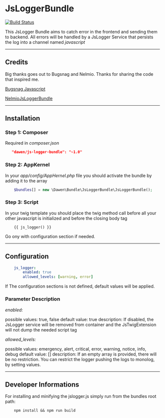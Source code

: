 # JsLoggerBundle
[![Build Status](https://travis-ci.org/da-wen/js-logger-bundle.svg?branch=master)](https://travis-ci.org/da-wen/js-logger-bundle)


This JsLogger Bundle aims to catch error in the frontend and sending them to backend.
All errors will be handled by a JsLogger Service that persists the log into a channel named *javascript* 


---

## Credits

Big thanks goes out to Bugsnag and Nelmio. Thanks for sharing the code that inspired me.

[Bugsnag Javascript](https://github.com/bugsnag/bugsnag-js)

[NelmioJsLoggerBundle](https://github.com/nelmio/NelmioJsLoggerBundle)


---


## Installation

### Step 1: Composer

Required in *composer.json*
    
```json
   "dawen/js-logger-bundle": "~1.0"
```

### Step 2: AppKernel  

In your *app/config/AppHernel.php* file you should activate the bundle by adding it to the array

```php
    $bundles[] = new \Dawen\Bundle\JsLoggerBundle\JsLoggerBundle();
```

### Step 3: Script  

In your twig template you should place the twig method call before all your other javascript is initialized and before the closing body tag

```twig
    {{ js_logger() }}
```



Go ony with configuration section if needed.


---


## Configuration

```yml
    js_logger:
        enabled: true
        allowed_levels: [warning, error]
```

If The configuration sections is not defined, default values will be applied.


### Parameter Description


*enabled:*

possible values: true, false
default value: true
description: If disabled, the JsLogger service will be removed from container and the JsTwigExtension will not dump the needed script tag


*allowed_levels:*

possible values: emergency, alert, critical, error, warning, notice, info, debug
default value: []
description: If an empty array is provided, there will be no restriction. You can restrict the logger pushing the logs to monolog, by setting values.


---


## Developer Informations

For installing and  minifying the jslogger.js simply run from the bundles root path:

```shell
    npm install && npm run build
```
